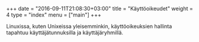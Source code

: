 +++
date = "2016-09-11T21:08:30+03:00"
title = "Käyttöoikeudet"
weight = 4
type = "index"
menu = ["main"]
+++

Linuxissa, kuten Unixeissa yleisemminkin, käyttöoikeuksien hallinta tapahtuu
käyttäjätunnuksilla ja käyttäjäryhmillä.
